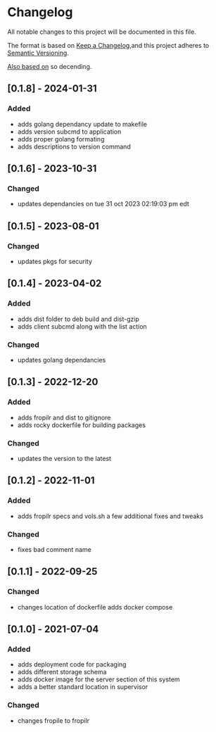 # Changelog
All notable changes to this project will be documented in this file.

The format is based on [Keep a Changelog](https://keepachangelog.com/en/1.0.0/),and this project adheres to [Semantic Versioning](https://semver.org/spec/v2.0.0.html).

[Also based on](https://github.com/conventional-changelog/standard-version/blob/master/CHANGELOG.md) so decending.

## [0.1.8] - 2024-01-31
### Added
- adds golang dependancy update to makefile
- adds version subcmd to application
- adds proper golang formating
- adds descriptions to version command

## [0.1.6] - 2023-10-31
### Changed
- updates dependancies on tue 31 oct 2023 02:19:03 pm edt

## [0.1.5] - 2023-08-01
### Changed
- updates pkgs for security

## [0.1.4] - 2023-04-02
### Added
- adds dist folder to deb build and dist-gzip
- adds client subcmd along with the list action

### Changed
- updates golang dependancies

## [0.1.3] - 2022-12-20
### Added
- adds fropilr and dist to gitignore
- adds rocky dockerfile for building packages

### Changed
- updates the version to the latest

## [0.1.2] - 2022-11-01
### Added
- adds fropilr specs and vols.sh a few additional fixes and tweaks

### Changed
- fixes bad comment name

## [0.1.1] - 2022-09-25
### Changed
- changes location of dockerfile adds docker compose

## [0.1.0] - 2021-07-04
### Added
- adds deployment code for packaging
- adds different storage schema
- adds docker image for the server section of this system
- adds a better standard location in supervisor

### Changed
- changes fropile to fropilr